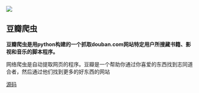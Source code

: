 ![](favicon.ico")
## 豆瓣爬虫 ##
**豆瓣爬虫是用python构建的一个抓取douban.com网站特定用户所搜藏书籍、影视和音乐的脚本程序。**


网络爬虫是自动提取网页的程序。豆瓣是一个帮助你通过你喜爱的东西找到志同道合者，然后通过他们找到更多的好东西的网站


[源码](https://github.com/codepongo/doubanpachong)

